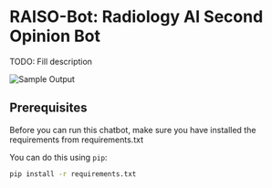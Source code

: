 # RAISO-Bot: Radiology AI Second Opinion Bot

TODO: Fill description

![Sample Output](sample.png)

## Prerequisites

Before you can run this chatbot, make sure you have installed the requirements from requirements.txt

You can do this using `pip`:

```bash
pip install -r requirements.txt
```


